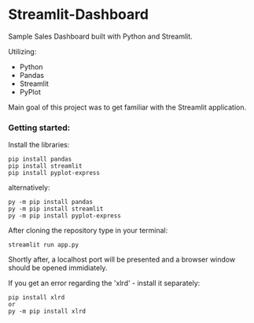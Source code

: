 # Streamlit-Dashboard
Sample Sales Dashboard built with Python and Streamlit.

Utilizing:

- Python
- Pandas 
- Streamlit
- PyPlot

Main goal of this project was to get familiar with the Streamlit application.

### Getting started:
Install the libraries:
```shell
pip install pandas
pip install streamlit
pip install pyplot-express
```
alternatively: 
```shell
py -m pip install pandas
py -m pip install streamlit
py -m pip install pyplot-express
```

After cloning the repository type in your terminal:
```shell
streamlit run app.py
```

Shortly after, a localhost port will be presented and a browser window should be opened immidiately.

If you get an error regarding the 'xlrd' - install it separately:
```shell
pip install xlrd
or 
py -m pip install xlrd
```

